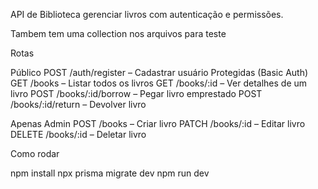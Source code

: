 
API de Biblioteca
gerenciar livros com autenticação e permissões.

Tambem tem uma collection nos arquivos para teste

Rotas

Público
POST /auth/register – Cadastrar usuário
Protegidas (Basic Auth)
GET /books – Listar todos os livros
GET /books/:id – Ver detalhes de um livro
POST /books/:id/borrow – Pegar livro emprestado
POST /books/:id/return – Devolver livro

Apenas Admin
POST /books – Criar livro
PATCH /books/:id – Editar livro
DELETE /books/:id – Deletar livro

Como rodar

npm install
npx prisma migrate dev 
npm run dev
